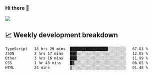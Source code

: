 ### Hi there 👋
<img align="center" src="https://github-readme-stats.vercel.app/api?username=Tumao727&show_icons=true&hide_title=true&theme=dracula" />


## 📈 Weekly development breakdown
<!--START_SECTION:waka-->

```txt
TypeScript   18 hrs 29 mins  █████████████████░░░░░░░░   67.83 %
JSON         3 hrs 17 mins   ███░░░░░░░░░░░░░░░░░░░░░░   12.05 %
Other        3 hrs 16 mins   ███░░░░░░░░░░░░░░░░░░░░░░   11.99 %
CSS          1 hr 48 mins    █▓░░░░░░░░░░░░░░░░░░░░░░░   06.65 %
HTML         24 mins         ▒░░░░░░░░░░░░░░░░░░░░░░░░   01.48 %
```

<!--END_SECTION:waka-->